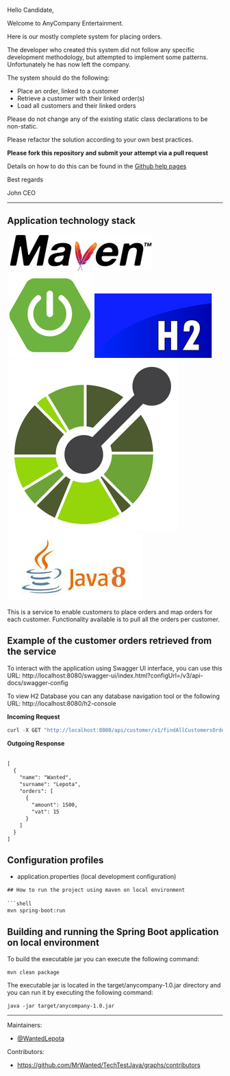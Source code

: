 Hello Candidate,

Welcome to AnyCompany Entertainment.

Here is our mostly complete system for placing orders.

The developer who created this system did not follow any specific development methodology, 
but attempted to implement some patterns. Unfortunately he has now left the company.

The system should do the following:

 * Place an order, linked to a customer
 * Retrieve a customer with their linked order(s)  
 * Load all customers and their linked orders

Please do not change any of the existing static class declarations to be non-static.

Please refactor the solution according to your own best practices.

**Please fork this repository and submit your attempt via a pull request**

Details on how to do this can be found in the [Github help pages](https://help.github.com/en/articles/creating-a-pull-request-from-a-fork)

Best regards

John
CEO




*************************
## Application technology stack
[![Maven](./anycompany/src/main/resources/images/maven.png)](https://http://maven.apache.org/guides/)
[![Springboot](./anycompany/src/main/resources/images/spring-boot.jpg)](https://spring.io/guides)
[![H2](./anycompany/src/main/resources/images/h2-logo-2.png)](http://h2database.com/html/quickstart.html)
[![Swagger](./anycompany/src/main/resources/images/swagger.png)](https://swagger.io/docs/)
[![Java](./anycompany/src/main/resources/images/java8.jpg)](https://docs.oracle.com/en/java/javase/08/)


This is a service to enable customers to place orders and map orders for each customer. Functionality available is to 
pull all the orders per customer.

## Example of the customer orders retrieved from the service

To interact with the application using Swagger UI interface, you can use this 
URL: http://localhost:8080/swagger-ui/index.html?configUrl=/v3/api-docs/swagger-config
 
To view H2 Database you can any database navigation tool or the following 
URL: http://localhost:8080/h2-console

<strong>Incoming Request</strong>
```js 
curl -X GET "http://localhost:8080/api/customer/v1/findAllCustomersOrders" -H  "accept: */*"
```
<strong>Outgoing Response</strong>
```json5

[
  {
    "name": "Wanted",
    "surname": "Lepota",
    "orders": [
      {
        "amount": 1500,
        "vat": 15
      }
    ]
  }
]

```
## Configuration profiles

* application.properties    (local development configuration)

```
## How to run the project using maven on local environment

```shell
mvn spring-boot:run
```
## Building and running the Spring Boot application on local environment

To build the executable jar you can execute the following command:

```shell
mvn clean package
```
The executable jar is located in the target/anycompany-1.0.jar directory and you can run it by executing the following command:

```shell
java -jar target/anycompany-1.0.jar
```
________________________________________________________________________________
Maintainers: <br>
* [@WantedLepota](https://github.com/MrWanted/TechTestJava)

Contributors: <br>
* https://github.com/MrWanted/TechTestJava/graphs/contributors



